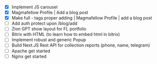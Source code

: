 - [x] Implement JS carousel
- [x] Magmafellow Profile | Add a blog post
- [x] Make full - tags proper adding | Magmafellow Profile | add a blog post 
- [ ] Add auth protect upon /blog/add
- [ ] Zion GPT show layout for FL portfolio
- [ ] Bitrix with HTML (to learn how to embed html in bitrix)
- [ ] Implement robust and generic Popup
- [ ] Build Next.JS Rest API for collection reports (phone, name, telegram)
- [ ] Apache get started
- [ ] Nginx get started